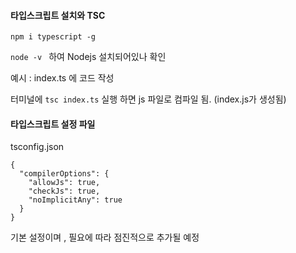 #### 타입스크립트 설치와 TSC

```npm i typescript -g```

```node -v ``` 하여 Nodejs 설치되어있나 확인

예시 : index.ts 에 코드 작성

터미널에 ```tsc index.ts``` 실행 하면 js 파일로 컴파일 됨. (index.js가 생성됨)


#### 타입스크립트 설정 파일

tsconfig.json


```
{
  "compilerOptions": {
    "allowJs": true,
    "checkJs": true,
    "noImplicitAny": true
  }
}
```

기본 설정이며 , 필요에 따라 점진적으로 추가될 예정
